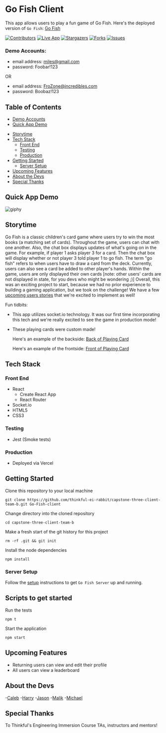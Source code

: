 # Go Fish Client

This app allows users to play a fun game of Go Fish.
Here's the deployed version of `Go Fish`: [Go Fish](https://capstone-3-client-deploy.vercel.app/ 'Go Fish Live Link')

<!-- https://capstone-3-client-deploy.vercel.app/  -->

[![Contributors][contributors-shield]][contributors-url]
[![Live App][live-app-shield]][live-app-url]
[![Stargazers][stars-shield]][stars-url]
[![Forks][forks-shield]][forks-url]
[![Issues][issues-shield]][issues-url]

<!-- [![MIT License][license-shield]][license-url] -->
<!-- [![LinkedIn][linkedin-shield]][linkedin-url] -->

### Demo Accounts:

<!-- - playerName: Miles Morales -->

- email address: miles@gmail.com
- password: Foobar!123

OR

<!-- - playerName: Frozone -->

- email address: FroZone@incredibles.com
- password: Boobaz!123

## Table of Contents

- [Demo Accounts](#Demo-Account)
- [Quick App Demo](#Quick-App-Demo)
<!-- - [A More Detailed Look](#A-More-Detailed-Look) -->
- [Storytime](#Storytime)
- [Tech Stack](#Tech-Stack)
  - [Front End](#Front-End)
  - [Testing](#Testing)
  - [Production](#Production)
- [Getting Started](#Getting-Started)
  - [Server Setup](#Server-Setup)
- [Upcoming Features](#Upcoming-Features)
- [About the Devs](#About-the-Devs)
- [Special Thanks](#Special-Thanks)

## Quick App Demo

![giphy](https://media.giphy.com/media/AUJnEt2yVTnyfViugs/giphy.gif)

<!-- ## A More Detailed Look

### These links show screenshots of the app with the components they're referencing labeled as well.

Note: component names are listed in the green boxes

- [GAME TABLE](https://imgur.com/a/I0Ag4tv)
- [CHAT](https://imgur.com/a/k8Repzt)
- [LOGIN](https://imgur.com/a/MHjs696)
- [REGISTRATION FORM](https://imgur.com/a/NoXozEx) -->

## Storytime

Go Fish is a classic children's card game where users try to win the most books (a matching set of cards). Throughout the game, users can chat with one another. Also, the chat box displays updates of what's going on in the game. For example, if player 1 asks player 3 for a card. Then the chat box will display whether or not player 3 told player 1 to go fish. The term "go fish" refers to when users have to draw a card from the deck. Currently, users can also see a card be added to other player's hands. Within the game, users are only displayed their own cards [note: other users' cards are not displayed in state, for you devs who might be wondering ;)] Overall, this was an exciting project to start, because we had no prior experience to building a gaming application, but we took on the challenge! We have a few [upcoming users stories](#Upcoming-Featuress) that we're excited to implement as well!

Fun tidbits:

- This app utilizes socket.io technology. It was our first time incorporating this tech and we're really excited to see the game in production mode!
- These playing cards were custom made!

  Here's an example of the backside:
  [Back of Playing Card](https://imgur.com/a/gct0JEY)

  Here's an example of the frontside:
  [Front of Playing Card](https://imgur.com/a/nVWjIKN)

## Tech Stack

### Front End

- React
  - Create React App
  - React Router
- Socket.io
- HTML5
- CSS3

### Testing

- Jest (Smoke tests)

### Production

- Deployed via Vercel

## Getting Started

Clone this repository to your local machine

```
git clone https://github.com/thinkful-ei-rabbit/capstone-three-client-team-b.git Go-Fish-client
```

Change directory into the cloned repository

```
cd capstone-three-client-team-b
```

Make a fresh start of the git history for this project

```
rm -rf .git && git init
```

Install the node dependencies

```
npm install
```

### Server Setup

Follow the [setup](https://github.com/thinkful-ei-rabbit/capstone-three-server-team-b) instructions to get `Go Fish Server` up and running.

## Scripts to get started

Run the tests

```
npm t
```

Start the application

```
npm start
```

## Upcoming Features

<!-- ### We're working dilligently to incorporate these next user stories! -->

- Returning users can view and edit their profile
- All users can view a leaderboard

## About the Devs

-[Caleb](https://github.com/cabejackson) -[Harry](https://github.com/cabejackson) -[Jason](https://github.com/cabejackson) -[Malik](https://github.com/cabejackson) -[Michael](https://github.com/cabejackson)

## Special Thanks

To Thinkful's Engineering Immersion Course TAs, instructors and mentors!

<!-- MARKDOWN LINKS & IMAGES -->

<!-- https://www.markdownguide.org/basic-syntax/#reference-style-links -->

[contributors-shield]: https://img.shields.io/github/contributors/thinkful-ei-rabbit/capstone-three-client-team-b.svg?style=flat-square
[contributors-url]: https://github.com/thinkful-ei-rabbit/capstone-three-client-team-b/graphs/contributors
[live-app-shield]: https://img.shields.io/github/website/thinkful-ei-rabbit/capstone-three-client-team-b.svg?style=flat-square
[live-app-url]: https://capstone-3-client-deploy.vercel.app/
[stars-shield]: https://img.shields.io/github/stars/thinkful-ei-rabbit/capstone-three-client-team-b.svg?style=flat-square
[stars-url]: https://github.com/thinkful-ei-rabbit/capstone-three-client-team-b/stargazers
[forks-shield]: https://img.shields.io/github/forks/thinkful-ei-rabbit/capstone-three-client-team-b.svg?style=flat-square
[forks-url]: https://github.com/thinkful-ei-rabbit/capstone-three-client-team-b/network/members
[issues-shield]: https://img.shields.io/github/issues/thinkful-ei-rabbit/capstone-three-client-team-b.svg?style=flat-square
[issues-url]: https://github.com/thinkful-ei-rabbit/capstone-three-client-team-b/issues

<!-- [license-shield]: https://img.shields.io/github/license/GIT-USERNAME-HERE/REPO-NAME-HERE.svg?style=flat-square
[license-url]: https://github.com/GIT-USERNAME-HERE/REPO-NAME-HERE/blob/master/LICENSE.txt
[linkedin-shield]: https://img.shields.io/badge/-LinkedIn-black.svg?style=flat-square&logo=linkedin&colorB=555
[linkedin-url]: https://www.linkedin.com/in/caleb-jackson-cabe/ -->

[jsconfig-docs]: https://code.visualstudio.com/docs/languages/jsconfig
